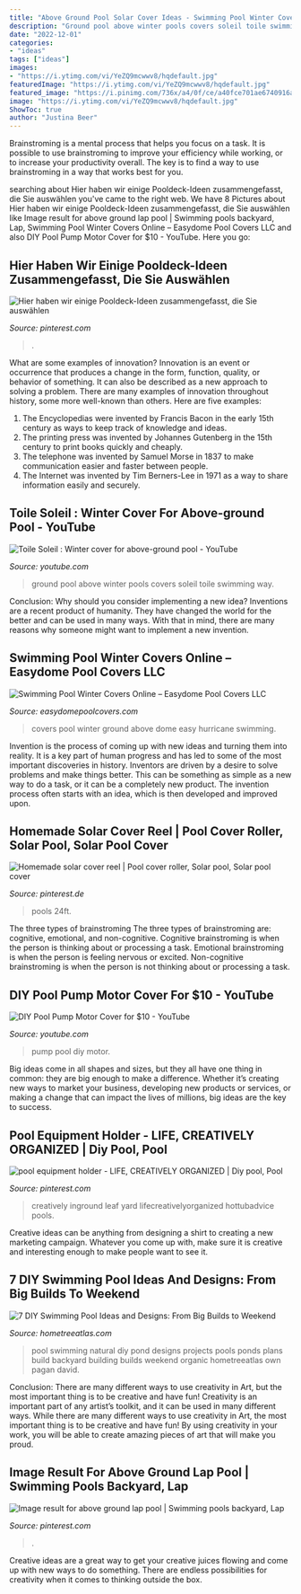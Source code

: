 ```yaml
---
title: "Above Ground Pool Solar Cover Ideas - Swimming Pool Winter Covers Online – Easydome Pool Covers Llc"
description: "Ground pool above winter pools covers soleil toile swimming way"
date: "2022-12-01"
categories:
- "ideas"
tags: ["ideas"]
images:
- "https://i.ytimg.com/vi/YeZQ9mcwwv8/hqdefault.jpg"
featuredImage: "https://i.ytimg.com/vi/YeZQ9mcwwv8/hqdefault.jpg"
featured_image: "https://i.pinimg.com/736x/a4/0f/ce/a40fce701ae6740916aea6491375d8e3.jpg"
image: "https://i.ytimg.com/vi/YeZQ9mcwwv8/hqdefault.jpg"
ShowToc: true
author: "Justina Beer"
---
```



Brainstroming is a mental process that helps you focus on a task. It is possible to use brainstroming to improve your efficiency while working, or to increase your productivity overall. The key is to find a way to use brainstroming in a way that works best for you.

	

		
searching about Hier haben wir einige Pooldeck-Ideen zusammengefasst, die Sie auswählen you've came to the right web. We have 8 Pictures about Hier haben wir einige Pooldeck-Ideen zusammengefasst, die Sie auswählen like Image result for above ground lap pool | Swimming pools backyard, Lap, Swimming Pool Winter Covers Online – Easydome Pool Covers LLC and also DIY Pool Pump Motor Cover for $10 - YouTube. Here you go:
		
    
## Hier Haben Wir Einige Pooldeck-Ideen Zusammengefasst, Die Sie Auswählen

<img loading=lazy src="https://i.pinimg.com/736x/c6/3b/b2/c63bb2300845e8a3bcedf67cfad2c3ec.jpg" onerror="this.onerror=null;this.src='https://tse2.mm.bing.net/th?id=OIP.-Hoj_Pbaw7VdaFXM5LaEsAHaEK&amp;pid=15.1';" alt="Hier haben wir einige Pooldeck-Ideen zusammengefasst, die Sie auswählen">

_Source: pinterest.com_

>. 

	

What are some examples of innovation?
Innovation is an event or occurrence that produces a change in the form, function, quality, or behavior of something. It can also be described as a new approach to solving a problem. There are many examples of innovation throughout history, some more well-known than others. Here are five examples:
1. The Encyclopedias were invented by Francis Bacon in the early 15th century as ways to keep track of knowledge and ideas.
2. The printing press was invented by Johannes Gutenberg in the 15th century to print books quickly and cheaply.
3. The telephone was invented by Samuel Morse in 1837 to make communication easier and faster between people. 
4. The Internet was invented by Tim Berners-Lee in 1971 as a way to share information easily and securely. 

    
## Toile Soleil : Winter Cover For Above-ground Pool - YouTube

<img loading=lazy src="https://i.ytimg.com/vi/YeZQ9mcwwv8/hqdefault.jpg" onerror="this.onerror=null;this.src='https://tse3.mm.bing.net/th?id=OIP.aXz0VOqFQ-bAqOI2l36jpgHaFj&amp;pid=15.1';" alt="Toile Soleil : Winter cover for above-ground pool - YouTube">

_Source: youtube.com_

>ground pool above winter pools covers soleil toile swimming way. 

	

Conclusion: Why should you consider implementing a new idea?
Inventions are a recent product of humanity. They have changed the world for the better and can be used in many ways. With that in mind, there are many reasons why someone might want to implement a new invention.

    
## Swimming Pool Winter Covers Online – Easydome Pool Covers LLC

<img loading=lazy src="https://cdn.shopify.com/s/files/1/2780/9614/files/about-us.jpg?v=1613117146" onerror="this.onerror=null;this.src='https://tse3.mm.bing.net/th?id=OIP.F5ek6NxzNQow-mGMuXgYIgHaE4&amp;pid=15.1';" alt="Swimming Pool Winter Covers Online – Easydome Pool Covers LLC">

_Source: easydomepoolcovers.com_

>covers pool winter ground above dome easy hurricane swimming. 

	

Invention is the process of coming up with new ideas and turning them into reality. It is a key part of human progress and has led to some of the most important discoveries in history. Inventors are driven by a desire to solve problems and make things better. This can be something as simple as a new way to do a task, or it can be a completely new product. The invention process often starts with an idea, which is then developed and improved upon.

    
## Homemade Solar Cover Reel | Pool Cover Roller, Solar Pool, Solar Pool Cover

<img loading=lazy src="https://i.pinimg.com/736x/9d/55/22/9d55228f817a73df661e7acd5b83d92b--solar-cover-reel-diy-pool-solar-cover.jpg" onerror="this.onerror=null;this.src='https://tse4.mm.bing.net/th?id=OIP.yLSkNXzKSL00CS-1gC6KWgHaNL&amp;pid=15.1';" alt="Homemade solar cover reel | Pool cover roller, Solar pool, Solar pool cover">

_Source: pinterest.de_

>pools 24ft. 

	

The three types of brainstroming
The three types of brainstroming are: cognitive, emotional, and non-cognitive. Cognitive brainstroming is when the person is thinking about or processing a task. Emotional brainstroming is when the person is feeling nervous or excited. Non-cognitive brainstroming is when the person is not thinking about or processing a task.

    
## DIY Pool Pump Motor Cover For $10 - YouTube

<img loading=lazy src="https://i.ytimg.com/vi/vwVCCT4_xk4/maxresdefault.jpg" onerror="this.onerror=null;this.src='https://tse4.mm.bing.net/th?id=OIP.KHDSYnd4fNz3UdGS91m-agHaEK&amp;pid=15.1';" alt="DIY Pool Pump Motor Cover for $10 - YouTube">

_Source: youtube.com_

>pump pool diy motor. 

	

Big ideas come in all shapes and sizes, but they all have one thing in common: they are big enough to make a difference. Whether it’s creating new ways to market your business, developing new products or services, or making a change that can impact the lives of millions, big ideas are the key to success.

    
## Pool Equipment Holder - LIFE, CREATIVELY ORGANIZED | Diy Pool, Pool

<img loading=lazy src="https://i.pinimg.com/originals/e9/58/a4/e958a4acda28441b297835cd9978d5ea.jpg" onerror="this.onerror=null;this.src='https://tse1.mm.bing.net/th?id=OIP.h0zTWBqIOWlyVOd22CLPewAAAA&amp;pid=15.1';" alt="pool equipment holder - LIFE, CREATIVELY ORGANIZED | Diy pool, Pool">

_Source: pinterest.com_

>creatively inground leaf yard lifecreativelyorganized hottubadvice pools. 

	

Creative ideas can be anything from designing a shirt to creating a new marketing campaign. Whatever you come up with, make sure it is creative and interesting enough to make people want to see it.

    
## 7 DIY Swimming Pool Ideas And Designs: From Big Builds To Weekend

<img loading=lazy src="http://dpvrhyqrmc1as.cloudfront.net/wp-content/uploads/2016/03/004-Natural-Pool.jpg" onerror="this.onerror=null;this.src='https://tse1.mm.bing.net/th?id=OIP.H_ig16mQHkN96pOQWMcQDAHaKH&amp;pid=15.1';" alt="7 DIY Swimming Pool Ideas and Designs: From Big Builds to Weekend">

_Source: hometreeatlas.com_

>pool swimming natural diy pond designs projects pools ponds plans build backyard building builds weekend organic hometreeatlas own pagan david. 

	

Conclusion: There are many different ways to use creativity in Art, but the most important thing is to be creative and have fun!
Creativity is an important part of any artist’s toolkit, and it can be used in many different ways. While there are many different ways to use creativity in Art, the most important thing is to be creative and have fun! By using creativity in your work, you will be able to create amazing pieces of art that will make you proud.

    
## Image Result For Above Ground Lap Pool | Swimming Pools Backyard, Lap

<img loading=lazy src="https://i.pinimg.com/736x/a4/0f/ce/a40fce701ae6740916aea6491375d8e3.jpg" onerror="this.onerror=null;this.src='https://tse1.mm.bing.net/th?id=OIP.Ec1xuoYEQIpjkK7aC7STJAHaEO&amp;pid=15.1';" alt="Image result for above ground lap pool | Swimming pools backyard, Lap">

_Source: pinterest.com_

>. 

	

Creative ideas are a great way to get your creative juices flowing and come up with new ways to do something. There are endless possibilities for creativity when it comes to thinking outside the box.

